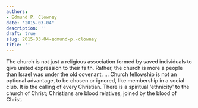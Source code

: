 ```yaml
---
authors:
- Edmund P. Clowney
date: '2015-03-04'
description: ''
draft: true
slug: 2015-03-04-edmund-p.-clowney
title: ''
---
```

The church is not just a religious association formed by saved individuals to give united expression to their faith. Rather, the church is more a people than Israel was under the old covenant. ... Church fellowship is not an optional advantage, to be chosen or ignored, like membership in a social club. It is the calling of every Christian. There is a spiritual 'ethnicity' to the church of Christ; Christians are blood relatives, joined by the blood of Christ.



